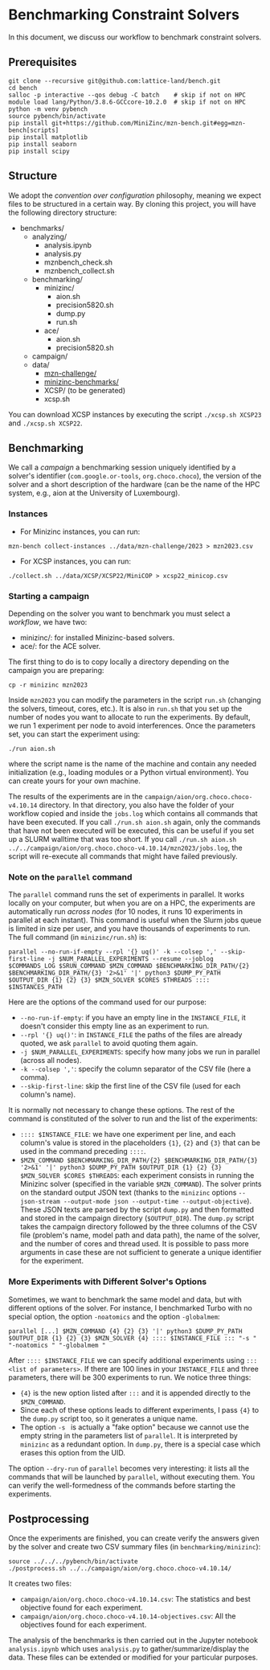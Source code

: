 # Benchmarking Constraint Solvers

In this document, we discuss our workflow to benchmark constraint solvers.

## Prerequisites

```
git clone --recursive git@github.com:lattice-land/bench.git
cd bench
salloc -p interactive --qos debug -C batch    # skip if not on HPC
module load lang/Python/3.8.6-GCCcore-10.2.0  # skip if not on HPC
python -m venv pybench
source pybench/bin/activate
pip install git+https://github.com/MiniZinc/mzn-bench.git#egg=mzn-bench[scripts]
pip install matplotlib
pip install seaborn
pip install scipy
```

## Structure

We adopt the _convention over configuration_ philosophy, meaning we expect files to be structured in a certain way.
By cloning this project, you will have the following directory structure:

* benchmarks/
  - analyzing/
    - analysis.ipynb
    - analysis.py
    - mznbench_check.sh
    - mznbench_collect.sh
  - benchmarking/
    - minizinc/
      - aion.sh
      - precision5820.sh
      - dump.py
      - run.sh
    - ace/
      - aion.sh
      - precision5820.sh
  - campaign/
  - data/
    - [mzn-challenge/](https://github.com/MiniZinc/mzn-challenge/)
    - [minizinc-benchmarks/](https://github.com/MiniZinc/minizinc-benchmarks/)
    - XCSP/  (to be generated)
    - xcsp.sh

You can download XCSP instances by executing the script `./xcsp.sh XCSP23` and `./xcsp.sh XCSP22`.

## Benchmarking

We call a _campaign_ a benchmarking session uniquely identified by a solver's identifier (`com.google.or-tools`, `org.choco.choco`), the version of the solver and a short description of the hardware (can be the name of the HPC system, e.g., aion at the University of Luxembourg).

### Instances

* For Minizinc instances, you can run:
```
mzn-bench collect-instances ../data/mzn-challenge/2023 > mzn2023.csv
```
* For XCSP instances, you can run:
```
./collect.sh ../data/XCSP/XCSP22/MiniCOP > xcsp22_minicop.csv
```

### Starting a campaign

Depending on the solver you want to benchmark you must select a _workflow_, we have two:

* minizinc/: for installed Minizinc-based solvers.
* ace/: for the ACE solver.

The first thing to do is to copy locally a directory depending on the campaign you are preparing:
```
cp -r minizinc mzn2023
```
Inside `mzn2023` you can modify the parameters in the script `run.sh` (changing the solvers, timeout, cores, etc.).
It is also in `run.sh` that you set up the number of nodes you want to allocate to run the experiments.
By default, we run 1 experiment per node to avoid interferences.
Once the parameters set, you can start the experiment using:
```
./run aion.sh
```
where the script name is the name of the machine and contain any needed initialization (e.g., loading modules or a Python virtual environment).
You can create yours for your own machine.

The results of the experiments are in the `campaign/aion/org.choco.choco-v4.10.14` directory.
In that directory, you also have the folder of your workflow copied and inside the `jobs.log` which contains all commands that have been executed.
If you call `./run.sh aion.sh` again, only the commands that have not been executed will be executed, this can be useful if you set up a SLURM walltime that was too short.
If you call `./run.sh aion.sh ../../campaign/aion/org.choco.choco-v4.10.14/mzn2023/jobs.log`, the script will re-execute all commands that might have failed previously.

### Note on the `parallel` command

The `parallel` command runs the set of experiments in parallel.
It works locally on your computer, but when you are on a HPC, the experiments are automatically run _across nodes_ (for 10 nodes, it runs 10 experiments in parallel at each instant).
This command is useful when the Slurm jobs queue is limited in size per user, and you have thousands of experiments to run.
The full command (in `minizinc/run.sh`) is:
```
parallel --no-run-if-empty --rpl '{} uq()' -k --colsep ',' --skip-first-line -j $NUM_PARALLEL_EXPERIMENTS --resume --joblog $COMMANDS_LOG $SRUN_COMMAND $MZN_COMMAND $BENCHMARKING_DIR_PATH/{2} $BENCHMARKING_DIR_PATH/{3} '2>&1' '|' python3 $DUMP_PY_PATH $OUTPUT_DIR {1} {2} {3} $MZN_SOLVER $CORES $THREADS :::: $INSTANCES_PATH
```
Here are the options of the command used for our purpose:

* `--no-run-if-empty`: if you have an empty line in the `INSTANCE_FILE`, it doesn't consider this empty line as an experiment to run.
* `--rpl '{} uq()'`: in `INSTANCE_FILE` the paths of the files are already quoted, we ask `parallel` to avoid quoting them again.
* `-j $NUM_PARALLEL_EXPERIMENTS`: specify how many jobs we run in parallel (across all nodes).
* `-k --colsep ','`: specify the column separator of the CSV file (here a comma).
* `--skip-first-line`: skip the first line of the CSV file (used for each column's name).

It is normally not necessary to change these options.
The rest of the command is constituted of the solver to run and the list of the experiments:

* `:::: $INSTANCE_FILE`: we have one experiment per line, and each column's value is stored in the placeholders `{1}`, `{2}` and `{3}` that can be used in the command preceding `::::`.
* `$MZN_COMMAND $BENCHMARKING_DIR_PATH/{2} $BENCHMARKING_DIR_PATH/{3} '2>&1' '|' python3 $DUMP_PY_PATH $OUTPUT_DIR {1} {2} {3} $MZN_SOLVER $CORES $THREADS`: each experiment consists in running the Minizinc solver (specified in the variable `$MZN_COMMAND`). The solver prints on the standard output JSON text (thanks to the `minizinc` options `--json-stream --output-mode json --output-time --output-objective`). These JSON texts are parsed by the script `dump.py` and then formatted and stored in the campaign directory (`$OUTPUT_DIR`).
The `dump.py` script takes the campaign directory followed by the three columns of the CSV file (problem's name, model path and data path), the name of the solver, and the number of cores and thread used.
It is possible to pass more arguments in case these are not sufficient to generate a unique identifier for the experiment.

### More Experiments with Different Solver's Options

Sometimes, we want to benchmark the same model and data, but with different options of the solver.
For instance, I benchmarked Turbo with no special option, the option `-noatomics` and the option `-globalmem`:

```
parallel [...] $MZN_COMMAND {4} {2} {3} '|' python3 $DUMP_PY_PATH $OUTPUT_DIR {1} {2} {3} $MZN_SOLVER {4} :::: $INSTANCE_FILE ::: "-s " "-noatomics " "-globalmem "
```

After `:::: $INSTANCE_FILE` we can specify additional experiments using `::: <list of parameters>`.
If there are 100 lines in your `INSTANCE_FILE` and three parameters, there will be 300 experiments to run.
We notice three things:
* `{4}` is the new option listed after `:::` and it is appended directly to the `$MZN_COMMAND`.
* Since each of these options leads to different experiments, I pass `{4}` to the `dump.py` script too, so it generates a unique name.
* The option `-s ` is actually a "fake option" because we cannot use the empty string in the parameters list of `parallel`. It is interpreted by `minizinc` as a redundant option. In `dump.py`, there is a special case which erases this option from the UID.

The option `--dry-run` of `parallel` becomes very interesting: it lists all the commands that will be launched by `parallel`, without executing them.
You can verify the well-formedness of the commands before starting the experiments.

## Postprocessing

Once the experiments are finished, you can create verify the answers given by the solver and create two CSV summary files (in `benchmarking/minizinc`):

```
source ../../../pybench/bin/activate
./postprocess.sh ../../campaign/aion/org.choco.choco-v4.10.14/
```

It creates two files:
* `campaign/aion/org.choco.choco-v4.10.14.csv`: The statistics and best objective found for each experiment.
* `campaign/aion/org.choco.choco-v4.10.14-objectives.csv`: All the objectives found for each experiment.

The analysis of the benchmarks is then carried out in the Jupyter notebook `analysis.ipynb` which uses `analysis.py` to gather/summarize/display the data.
These files can be extended or modified for your particular purposes.
